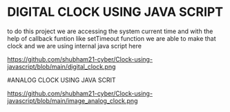 # DIGITAL CLOCK USING JAVA SCRIPT 
to do this project we are accessing the system current time and with the help of callback funtion like setTimeout function we are able to make that clock and we are using internal java script here

https://github.com/shubham21-cyber/Clock-using-javascript/blob/main/digital_clock.png

#ANALOG CLOCK USING JAVA SCRIT 

https://github.com/shubham21-cyber/Clock-using-javascript/blob/main/image_analog_clock.png



